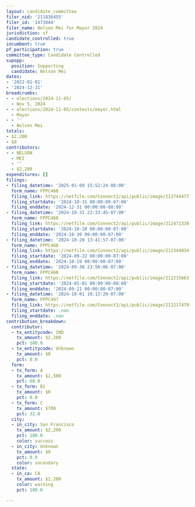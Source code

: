```yaml
---
layout: candidate_committee
filer_nid: '211836455'
filer_id: '1473044'
filer_name: Nelson Mei for Mayor 2024
jurisdiction: sf
candidate_controlled: true
incumbent: true
pf_participation: true
committee_type: Candidate Controlled
supopp:
  position: Supporting
  candidate: Nelson Mei
dates:
- '2022-01-01'
- '2024-12-31'
breadcrumbs:
- - elections/2024-11-05/
  - Nov 5, 2024
- - elections/2024-11-05/contests/mayor.html
  - Mayor
- - ''
  - Nelson Mei
totals:
- $2,200
- $0
contributors:
- - NELSON
  - MEI
  - ''
  - $2,200
expenditures: []
filings:
- filing_datetime: '2025-01-09 15:52:24-08:00'
  form_name: FPPC460
  filing_link: https://netfile.com/Connect2/api/public/image/212744477
  filing_startdate: '2024-10-31 00:00:00-07:00'
  filing_enddate: '2024-12-31 00:00:00-08:00'
- filing_datetime: '2024-10-31 22:33:45-07:00'
  form_name: FPPC460
  filing_link: https://netfile.com/Connect2/api/public/image/212471330
  filing_startdate: '2024-10-20 00:00:00-07:00'
  filing_enddate: '2024-10-30 00:00:00-07:00'
- filing_datetime: '2024-10-20 13:41:57-07:00'
  form_name: FPPC460
  filing_link: https://netfile.com/Connect2/api/public/image/212344034
  filing_startdate: '2024-09-22 00:00:00-07:00'
  filing_enddate: '2024-10-19 00:00:00-07:00'
- filing_datetime: '2024-09-30 23:50:06-07:00'
  form_name: FPPC460
  filing_link: https://netfile.com/Connect2/api/public/image/212215663
  filing_startdate: '2024-01-01 00:00:00-08:00'
  filing_enddate: '2024-09-21 00:00:00-07:00'
- filing_datetime: '2024-10-01 10:13:20-07:00'
  form_name: FPPC497
  filing_link: https://netfile.com/Connect2/api/public/image/212217479
  filing_startdate: .nan
  filing_enddate: .nan
contribution_breakdown:
  contributor:
  - tx_entitycode: IND
    tx_amount: $2,200
    pct: 100.0
  - tx_entitycode: Unknown
    tx_amount: $0
    pct: 0.0
  form:
  - tx_form: A
    tx_amount: $1,500
    pct: 68.0
  - tx_form: B1
    tx_amount: $0
    pct: 0.0
  - tx_form: C
    tx_amount: $700
    pct: 32.0
  city:
  - in_city: San Francisco
    tx_amount: $2,200
    pct: 100.0
    color: success
  - in_city: Unknown
    tx_amount: $0
    pct: 0.0
    color: secondary
  state:
  - in_ca: CA
    tx_amount: $2,200
    color: warning
    pct: 100.0

---
```

